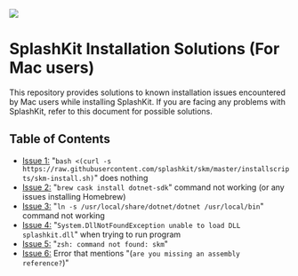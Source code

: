 ![](https://i.imgur.com/pbIntVv.png)

<h1>SplashKit Installation Solutions (For Mac users)</h1>
This repository provides solutions to known installation issues encountered by Mac users while installing SplashKit. If you are facing any problems with SplashKit, refer to this document for possible solutions.

## Table of Contents

- [Issue 1:](mac-issue-1.md)
  "`bash <(curl -s https://raw.githubusercontent.com/splashkit/skm/master/installscripts/skm-install.sh)`"
  does nothing
- [Issue 2:](mac-issue-2.md) "`brew cask install dotnet-sdk`" command not working (or any issues
  installing Homebrew)
- [Issue 3:](mac-issue-3.md) "`ln -s /usr/local/share/dotnet/dotnet /usr/local/bin`" command not
  working
- [Issue 4:](mac-issue-4.md) "`System.DllNotFoundException unable to load DLL splashkit.dll`" when
  trying to run program
- [Issue 5:](mac-issue-5.md) "`zsh: command not found: skm`"
- [Issue 6:](mac-issue-6.md) Error that mentions "(`are you missing an assembly reference?`)"
